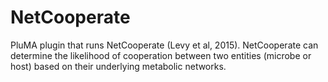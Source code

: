# NetCooperate
PluMA plugin that runs NetCooperate (Levy et al, 2015).  NetCooperate can determine the likelihood of cooperation between two entities (microbe or host) based on their underlying metabolic networks.
